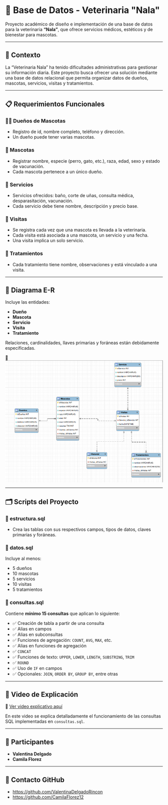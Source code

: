 # 🐾 Base de Datos - Veterinaria "Nala"

Proyecto académico de diseño e implementación de una base de datos para la veterinaria **“Nala”**, que ofrece servicios médicos, estéticos y de bienestar para mascotas.

---

## 📖 Contexto

La “Veterinaria Nala” ha tenido dificultades administrativas para gestionar su información diaria. Este proyecto busca ofrecer una solución mediante una base de datos relacional que permita organizar datos de dueños, mascotas, servicios, visitas y tratamientos.

---

## 📋 Requerimientos Funcionales

### 🧑‍⚕️ Dueños de Mascotas
- Registro de id, nombre completo, teléfono y dirección.
- Un dueño puede tener varias mascotas.

### 🐶 Mascotas
- Registrar nombre, especie (perro, gato, etc.), raza, edad, sexo y estado de vacunación.
- Cada mascota pertenece a un único dueño.

### 🧼 Servicios
- Servicios ofrecidos: baño, corte de uñas, consulta médica, desparasitación, vacunación.
- Cada servicio debe tiene nombre, descripción y precio base.

### 📅 Visitas
- Se registra cada vez que una mascota es llevada a la veterinaria.
- Cada visita está asociada a una mascota, un servicio y una fecha.
- Una visita implica un solo servicio.

### 💊 Tratamientos
- Cada tratamiento tiene nombre, observaciones y está vinculado a una visita.

---

## 🧩 Diagrama E-R

Incluye las entidades:

- **Dueño**
- **Mascota**
- **Servicio**
- **Visita**
- **Tratamiento**

Relaciones, cardinalidades, llaves primarias y foráneas están debidamente especificadas.

📎 ![Diagrama Entidad-Relación](/multimedia/Diagrama_UML-ER.webp)

---

## 🗂️ Scripts del Proyecto

### 📄 estructura.sql
- Crea las tablas con sus respectivos campos, tipos de datos, claves primarias y foráneas.

### 📄 datos.sql
Incluye al menos:
- 5 dueños
- 10 mascotas
- 5 servicios
- 10 visitas
- 5 tratamientos

### 📄 consultas.sql
Contiene **mínimo 15 consultas** que aplican lo siguiente:

- ✅ Creación de tabla a partir de una consulta
- ✅ Alias en campos
- ✅ Alias en subconsultas
- ✅ Funciones de agregación: `COUNT`, `AVG`, `MAX`, etc.
- ✅ Alias en funciones de agregación
- ✅ `CONCAT`
- ✅ Funciones de texto: `UPPER`, `LOWER`, `LENGTH`, `SUBSTRING`, `TRIM`
- ✅ `ROUND`
- ✅ Uso de `IF` en campos 
- ✅ Opcionales: `JOIN`, `ORDER BY`, `GROUP BY`, entre otras


---

## 🎥 Video de Explicación

🔗 [Ver video explicativo aquí](https://drive.google.com/file/d/1IknJRJyauVGA7R5bbH9uh4N8t3LMQecw/view?usp=drivesdk)

En este video se explica detalladamente el funcionamiento de las consultas SQL implementadas en `consultas.sql`.

---


## 🤝 Participantes

- **Valentina Delgado**
- **Camila Florez** 
---

## 📜 Contacto GitHub
- https://github.com/ValentinaDelgadoRincon
- https://github.com/CamilaFlorez12

